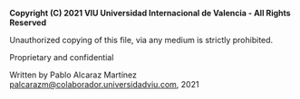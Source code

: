 **Copyright (C) 2021 VIU Universidad Internacional de Valencia - All Rights Reserved**

Unauthorized copying of this file, via any medium is strictly prohibited.

Proprietary and confidential

Written by Pablo Alcaraz Martínez <palcarazm@colaborador.universidadviu.com>, 2021
